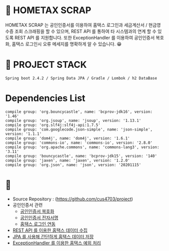 # :newspaper: HOMETAX SCRAP
HOMETAX SCRAP 는 공인인증서를 이용하여 홈택스 로그인과 세금계산서 / 현금영수증 조회 스크래핑을 할 수 있으며,
REST API 를 통하여 타 시스템과의 연계 할 수 있도록 REST API 를 지원합니다.
또한 ExceptionHandler 를 이용하여 공인인증서 복호화, 홈택스 로그인시 오류 메세지를 명확하게 알 수 있습니다. :grin:

# :hammer: PROJECT STACK
    Spring boot 2.4.2 / Spring Data JPA / Gradle / Lombok / h2 DataBase
# Dependencies List
    compile group: 'org.bouncycastle', name: 'bcprov-jdk16', version: '1.46'
	compile group: 'org.jsoup', name: 'jsoup', version: '1.13.1'
	compile group: 'org.slf4j:slf4j-api:1.7.5'
	compile group: 'com.googlecode.json-simple', name: 'json-simple', version: '1.1.1'
	compile group: 'dom4j', name: 'dom4j', version: '1.6.1'
	compile group: 'commons-io', name: 'commons-io', version: '2.8.0'
	compile group: 'org.apache.commons', name: 'commons-lang3', version: '3.11'
	compile group: 'bouncycastle', name: 'bcprov-jdk15', version: '140'
	compile group: 'jaxen', name: 'jaxen', version: '1.2.0'
	compile group: 'org.json', name: 'json', version: '20201115'

# :pushpin:
- Source Repository : (https://github.com/cus4703/project)
- 공인인증서 관련
    - [공인인증서 복호화](/issues/homeTax/공인인증서_복호화.md)
    - [공인인증서 전자서명](/issues/homeTax/공인인증서_전자서명.md)
    - [홈택스 로그인 연동](/issues/homeTax/홈택스_로그인.md)
- [REST API 를 이용한 홈택스 데이터 수집](/issues/homeTax/API_V1.md)
- [JPA 를 사용해 간단하게 홈택스 데이터 저장](/issues/homeTax/API_V2.md)
- [ExceptionHandler 를 이용한 홈택스 예외 처리](/issues/homeTax/홈택스_예외처리.md)
